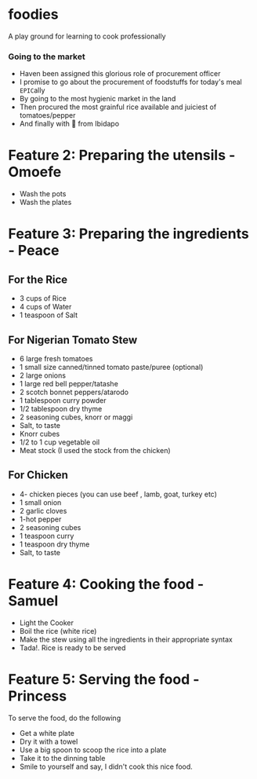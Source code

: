 # foodies

A play ground for learning to cook professionally

### Going to the market

- Haven been assigned this glorious role of procurement officer
- I promise to go about the procurement of foodstuffs for today's meal `EPIC`ally
- By going to the most hygienic market in the land
- Then procured the most grainful rice available and juiciest of tomatoes/pepper
- And finally with :sparkling_heart: from Ibidapo

# Feature 2: Preparing the utensils - Omoefe

- Wash the pots
- Wash the plates

# Feature 3: Preparing the ingredients - Peace

## For the Rice

- 3 cups of Rice
- 4 cups of Water
- 1 teaspoon of Salt

## For Nigerian Tomato Stew

- 6 large fresh tomatoes
- 1 small size canned/tinned tomato paste/puree (optional)
- 2 large onions
- 1 large red bell pepper/tatashe
- 2 scotch bonnet peppers/atarodo
- 1 tablespoon curry powder
- 1/2 tablespoon dry thyme
- 2 seasoning cubes, knorr or maggi
- Salt, to taste
- Knorr cubes
- 1/2 to 1 cup vegetable oil
- Meat stock (I used the stock from the chicken)

## For Chicken

- 4- chicken pieces (you can use beef , lamb, goat, turkey etc)
- 1 small onion
- 2 garlic cloves
- 1-hot pepper
- 2 seasoning cubes
- 1 teaspoon curry
- 1 teaspoon dry thyme
- Salt, to taste

# Feature 4: Cooking the food - Samuel

- Light the Cooker
- Boil the rice (white rice)
- Make the stew using all the ingredients in their appropriate syntax
- Tada!. Rice is ready to be served

# Feature 5: Serving the food - Princess

To serve the food, do the following

- Get a white plate
- Dry it with a towel
- Use a big spoon to scoop the rice into a plate
- Take it to the dinning table
- Smile to yourself and say, I didn't cook this nice food.
